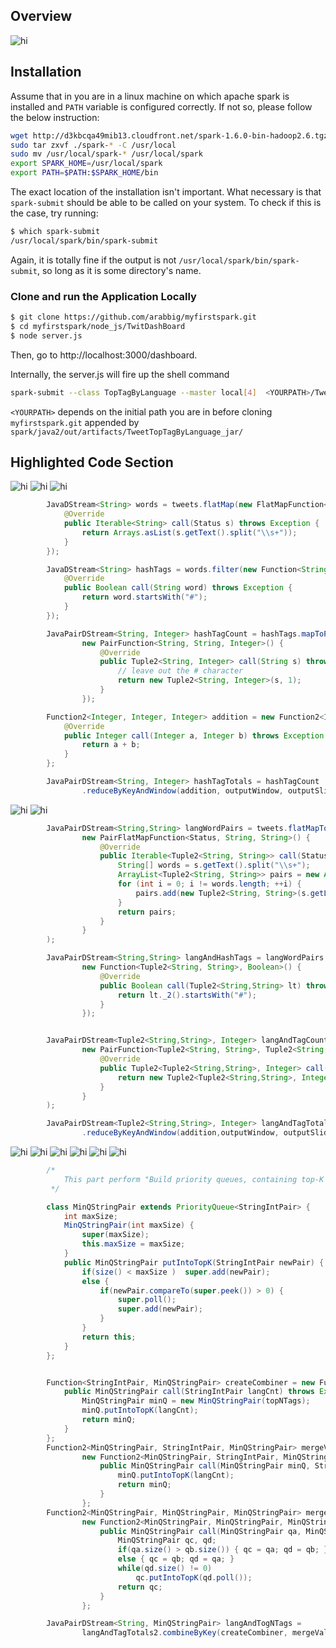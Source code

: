 ## Overview
![hi][slide0]
## Installation
Assume that in you are in a linux machine on which apache spark is installed and `PATH` variable is configured correctly. If not so, please follow the below instruction:
```sh
wget http://d3kbcqa49mib13.cloudfront.net/spark-1.6.0-bin-hadoop2.6.tgz -P .
sudo tar zxvf ./spark-* -C /usr/local
sudo mv /usr/local/spark-* /usr/local/spark
export SPARK_HOME=/usr/local/spark
export PATH=$PATH:$SPARK_HOME/bin
```
The exact location of the installation isn't important. What necessary is that `spark-submit` should be able to be called on your system. To check if this is the case, try running:
```sh
$ which spark-submit
/usr/local/spark/bin/spark-submit
```
Again, it is totally fine if the output is not `/usr/local/spark/bin/spark-submit`, so long as it is some directory's name.

### Clone and run the Application Locally
```sh
$ git clone https://github.com/arabbig/myfirstspark.git
$ cd myfirstspark/node_js/TwitDashBoard
$ node server.js
```

Then, go to http://localhost:3000/dashboard.

Internally, the server.js will fire up the shell command
```sh
spark-submit --class TopTagByLanguage --master local[4]  <YOURPATH>/TweetTopTagByLanguage.jar
```

`<YOURPATH>` depends on the initial path you are in before cloning `myfirstspark.git` appended by `spark/java2/out/artifacts/TweetTopTagByLanguage_jar/`


## Highlighted Code Section


![hi][slide1]
![hi][slide2]
![hi][slide3]
```java
        JavaDStream<String> words = tweets.flatMap(new FlatMapFunction<Status, String>() {
            @Override
            public Iterable<String> call(Status s) throws Exception {
                return Arrays.asList(s.getText().split("\\s+"));
            }
        });

        JavaDStream<String> hashTags = words.filter(new Function<String, Boolean>()  {
            @Override
            public Boolean call(String word) throws Exception {
                return word.startsWith("#");
            }
        });

        JavaPairDStream<String, Integer> hashTagCount = hashTags.mapToPair(
                new PairFunction<String, String, Integer>() {
                    @Override
                    public Tuple2<String, Integer> call(String s) throws Exception {
                        // leave out the # character
                        return new Tuple2<String, Integer>(s, 1);
                    }
                });

        Function2<Integer, Integer, Integer> addition = new Function2<Integer, Integer, Integer>()  {
            @Override
            public Integer call(Integer a, Integer b) throws Exception {
                return a + b;
            }
        };

        JavaPairDStream<String, Integer> hashTagTotals = hashTagCount
                .reduceByKeyAndWindow(addition, outputWindow, outputSlide);
```
![hi][slide4]
![hi][slide5]
```java
        JavaPairDStream<String,String> langWordPairs = tweets.flatMapToPair(
                new PairFlatMapFunction<Status, String, String>() {
                    @Override
                    public Iterable<Tuple2<String, String>> call(Status s) throws Exception {
                        String[] words = s.getText().split("\\s+");
                        ArrayList<Tuple2<String, String>> pairs = new ArrayList<Tuple2<String, String>>(words.length);
                        for (int i = 0; i != words.length; ++i) {
                            pairs.add(new Tuple2<String, String>(s.getLang(), words[i]));
                        }
                        return pairs;
                    }
                }
        );

        JavaPairDStream<String,String> langAndHashTags = langWordPairs.filter(
                new Function<Tuple2<String, String>, Boolean>() {
                    @Override
                    public Boolean call(Tuple2<String,String> lt) throws Exception {
                        return lt._2().startsWith("#");
                    }
                });


        JavaPairDStream<Tuple2<String,String>, Integer> langAndTagCounts = langAndHashTags.mapToPair(
                new PairFunction<Tuple2<String, String>, Tuple2<String,String>, Integer>(){
                    @Override
                    public Tuple2<Tuple2<String,String>, Integer> call(Tuple2<String, String> lt) throws Exception {
                        return new Tuple2<Tuple2<String,String>, Integer>(lt, 1);
                    }
                }
        );

        JavaPairDStream<Tuple2<String,String>, Integer> langAndTagTotals = langAndTagCounts
                .reduceByKeyAndWindow(addition,outputWindow, outputSlide);
```
![hi][slide6]
![hi][slide7]
![hi][slide8]
![hi][slide9]
![hi][slide10]
![hi][slide11]
```java
        /*
            This part perform "Build priority queues, containing top-K hash tags, indexed by language"
         */

        class MinQStringPair extends PriorityQueue<StringIntPair> {
            int maxSize;
            MinQStringPair(int maxSize) {
                super(maxSize);
                this.maxSize = maxSize;
            }
            public MinQStringPair putIntoTopK(StringIntPair newPair) {
                if(size() < maxSize )  super.add(newPair);
                else {
                    if(newPair.compareTo(super.peek()) > 0) {
                        super.poll();
                        super.add(newPair);
                    }
                }
                return this;
            }
        };


        Function<StringIntPair, MinQStringPair> createCombiner = new Function<StringIntPair, MinQStringPair>() {
            public MinQStringPair call(StringIntPair langCnt) throws Exception{
                MinQStringPair minQ = new MinQStringPair(topNTags);
                minQ.putIntoTopK(langCnt);
                return minQ;
            }
        };
        Function2<MinQStringPair, StringIntPair, MinQStringPair> mergeValue =
                new Function2<MinQStringPair, StringIntPair, MinQStringPair>() {
                    public MinQStringPair call(MinQStringPair minQ, StringIntPair langCnt) throws Exception {
                        minQ.putIntoTopK(langCnt);
                        return minQ;
                    }
                };
        Function2<MinQStringPair, MinQStringPair, MinQStringPair> mergeCombiners =
                new Function2<MinQStringPair, MinQStringPair, MinQStringPair>() {
                    public MinQStringPair call(MinQStringPair qa, MinQStringPair qb) throws Exception {
                        MinQStringPair qc, qd;
                        if(qa.size() > qb.size()) { qc = qa; qd = qb; }
                        else { qc = qb; qd = qa; }
                        while(qd.size() != 0)
                            qc.putIntoTopK(qd.poll());
                        return qc;
                    }
                };

        JavaPairDStream<String, MinQStringPair> langAndTogNTags =
                langAndTagTotals2.combineByKey(createCombiner, mergeValue, mergeCombiners, new HashPartitioner(4), true);
```
[slide0]: http://chanplusplus.github.io/myfirstspark/slide/MyFirstSparkSlide.000.jpg "Fig 0"
[slide1]: http://chanplusplus.github.io/myfirstspark/slide/MyFirstSparkSlide.001.jpg "Fig 1"
[slide2]: http://chanplusplus.github.io/myfirstspark/slide/MyFirstSparkSlide.002.jpg "Fig 2"
[slide3]: http://chanplusplus.github.io/myfirstspark/slide/MyFirstSparkSlide.003.jpg "Fig 3"
[slide4]: http://chanplusplus.github.io/myfirstspark/slide/MyFirstSparkSlide.004.jpg "Fig 4"
[slide5]: http://chanplusplus.github.io/myfirstspark/slide/MyFirstSparkSlide.005.jpg "Fig 5"
[slide6]: http://chanplusplus.github.io/myfirstspark/slide/MyFirstSparkSlide.006.jpg "Fig 6"
[slide7]: http://chanplusplus.github.io/myfirstspark/slide/MyFirstSparkSlide.007.jpg "Fig 7"
[slide8]: http://chanplusplus.github.io/myfirstspark/slide/MyFirstSparkSlide.008.jpg "Fig 8"
[slide9]: http://chanplusplus.github.io/myfirstspark/slide/MyFirstSparkSlide.009.jpg "Fig 9"
[slide10]: http://chanplusplus.github.io/myfirstspark/slide/MyFirstSparkSlide.010.jpg "Fig 10"
[slide11]: http://chanplusplus.github.io/myfirstspark/slide/MyFirstSparkSlide.011.jpg "Fig 11"

